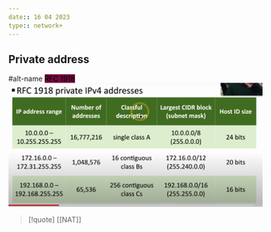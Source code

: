 ```yaml
---
date:: 16 04 2023
type:: network+
---
```

## Private address
#alt-name 
<mark style="background: #72083D;">RFC 1918 </mark>
![PrivateAdresses_visual.png](/static/PrivateAdresses_visual.png)


>[!quote] [[NAT]]